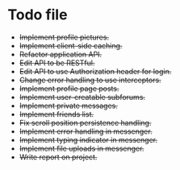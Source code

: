 # Todo file

* ~~Implement profile pictures.~~
* ~~Implement client-side caching.~~
* ~~Refactor application API.~~
* ~~Edit API to be RESTful.~~
* ~~Edit API to use Authorization header for login.~~
* ~~Change error handling to use interceptors.~~
* ~~Implement profile page posts.~~
* ~~Implement user-creatable subforums.~~
* ~~Implement private messages.~~
* ~~Implement friends list.~~
* ~~Fix scroll position persistence handling.~~
* ~~Implement error handling in messenger.~~
* ~~Implement typing indicator in messenger.~~
* ~~Implement file uploads in messenger.~~
* ~~Write report on project.~~
